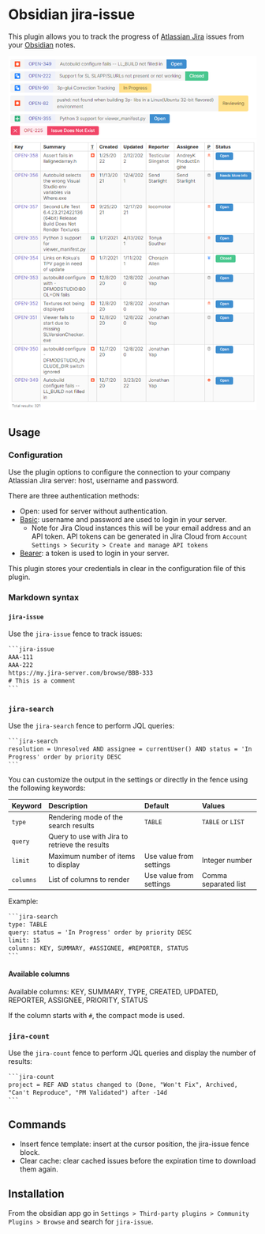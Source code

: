 # Obsidian jira-issue

This plugin allows you to track the progress of [Atlassian Jira](https://www.atlassian.com/software/jira) issues from your [Obsidian](https://obsidian.md/) notes.

![issues](./doc/issues.png)
![searchResults](./doc/searchResults.png)

## Usage

### Configuration

Use the plugin options to configure the connection to your company Atlassian Jira server: host, username and password.

There are three authentication methods:

- Open: used for server without authentication.
- [Basic](https://datatracker.ietf.org/doc/html/rfc7617): username and password are used to login in your server.
  - Note for Jira Cloud instances this will be your email address and an API token.  API tokens can be generated in Jira Cloud from `Account Settings > Security > Create and manage API tokens`
- [Bearer](https://datatracker.ietf.org/doc/html/rfc6750): a token is used to login in your server.

This plugin stores your credentials in clear in the configuration file of this plugin.

### Markdown syntax

#### `jira-issue`
Use the `jira-issue` fence to track issues:

    ```jira-issue
    AAA-111
    AAA-222
    https://my.jira-server.com/browse/BBB-333
    # This is a comment
    ```

### `jira-search`
Use the `jira-search` fence to perform JQL queries:

    ```jira-search
    resolution = Unresolved AND assignee = currentUser() AND status = 'In Progress' order by priority DESC
    ```

You can customize the output in the settings or directly in the fence using the following keywords:

| Keyword | Description | Default | Values |
| :- | :- | :- | :- |
| `type` | Rendering mode of the search results | `TABLE` | `TABLE` or `LIST` |
| `query` | Query to use with Jira to retrieve the results |  |  |
| `limit` | Maximum number of items to display | Use value from settings | Integer number |
| `columns` | List of columns to render | Use value from settings | Comma separated list |

Example:

    ```jira-search
    type: TABLE
    query: status = 'In Progress' order by priority DESC
    limit: 15
    columns: KEY, SUMMARY, #ASSIGNEE, #REPORTER, STATUS
    ```

#### Available columns

Available columns:
    KEY, SUMMARY, TYPE, CREATED, UPDATED, REPORTER, ASSIGNEE, PRIORITY, STATUS

If the column starts with `#`, the compact mode is used.

### `jira-count`
Use the `jira-count` fence to perform JQL queries and display the number of results:

    ```jira-count
    project = REF AND status changed to (Done, "Won't Fix", Archived, "Can't Reproduce", "PM Validated") after -14d
    ```

## Commands

- Insert fence template: insert at the cursor position, the jira-issue fence block.
- Clear cache: clear cached issues before the expiration time to download them again.

## Installation
From the obsidian app go in `Settings > Third-party plugins > Community Plugins > Browse` and search for `jira-issue`.
